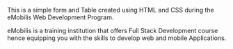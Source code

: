 This is a simple form and Table created using HTML and CSS during the eMobilis Web Development Program.  
  
  eMobilis is a training institution that offers Full Stack Development course hence equipping you with the skills 
to develop web and mobile Applications.



